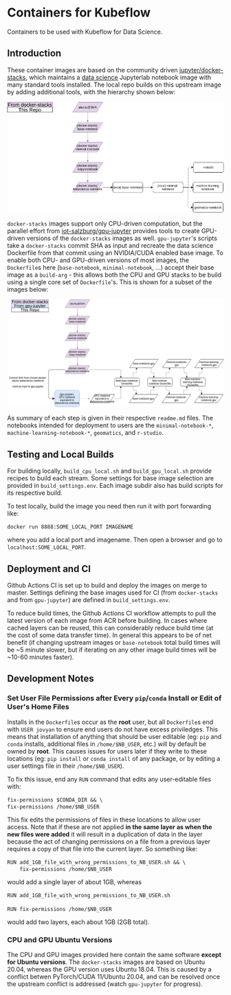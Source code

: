 # Containers for Kubeflow

Containers to be used with Kubeflow for Data Science.

## Introduction

These container images are based on the community driven [jupyter/docker-stacks](https://github.com/jupyter/docker-stacks), which maintains a [data science](https://jupyter-docker-stacks.readthedocs.io/en/latest/using/selecting.html#jupyter-datascience-notebook) Jupyterlab notebook image with many standard tools installed.  The local repo builds on this upstream image by adding additional tools, with the hierarchy shown below:

![High Level Dockerfile Hierarchy](./figures/dockerfile_hierarchy_summary.png)

`docker-stacks` images support only CPU-driven computation, but the parallel effort from [iot-salzburg/gpu-jupyter](https://github.com/iot-salzburg/gpu-jupyter) provides tools to create GPU-driven versions of the `docker-stacks` images as well.  `gpu-jupyter`'s scripts take a `docker-stacks` commit SHA as input and recreate the data science Dockerfile from that commit using an NVIDIA/CUDA enabled base image.  To enable both CPU- and GPU-driven versions of most images, the `Dockerfile`s here (`base-notebook`, `minimal-notebook`, ...) accept their base image as a `build-arg`  - this allows both the CPU and GPU stacks to be build using a single core set of `Dockerfile`'s.  This is shown for a subset of the images below:

![Detailed Dockerfile Hierarchy for Machine Learning](./figures/dockerfile_hierarchy_detailed.png)

As summary of each step is given in their respective `readme.md` files. The notebooks intended for deployment to users are the `minimal-notebook-*`, `machine-learning-notebook-*`, `geomatics`, and `r-studio`.  

## Testing and Local Builds

For building locally, `build_cpu_local.sh` and `build_gpu_local.sh` provide recipes to build each stream.  Some settings for base image selection are provided in `build_settings.env`.  Each image subdir also has build scripts for its respective build.

To test locally, build the image you need then run it with port forwarding like:

```
docker run 8888:SOME_LOCAL_PORT IMAGENAME
```

where you add a local port and imagename.  Then open a browser and go to `localhost:SOME_LOCAL_PORT`.

## Deployment and CI

Github Actions CI is set up to build and deploy the images on merge to master.  Settings defining the base images used for CI (from `docker-stacks` and from `gpu-jupyter`) are defined in `build_settings.env`.  

To reduce build times, the Github Actions CI workflow attempts to pull the latest version of each image from ACR before building.  In cases where cached layers can be reused, this can considerably reduce build time (at the cost of some data transfer time).  In general this appears to be of net benefit (if changing upstream images or `base-notebook` total build times will be ~5 minute slower, but if iterating on any other image build times will be ~10-60 minutes faster).

## Development Notes

### Set User File Permissions after Every `pip`/`conda` Install or Edit of User's Home Files

Installs in the `Dockerfile`s occur as the **root** user, but all `Dockerfile`s end with `USER jovyan` to ensure end users do not have excess priviledges.  This means that installation of anything that should be user editable (eg: `pip` and `conda` installs, additional files in `/home/$NB_USER`, etc.) will by default be owned by **root**.  This causes issues for users later if they write to these locations (eg: `pip install` or `conda install` of any package, or by editing a user settings file in their `/home/$NB_USER`).

To fix this issue, end any `RUN` command that edits any user-editable files with:

```
fix-permissions $CONDA_DIR && \
fix-permissions /home/$NB_USER
```

This fix edits the permissions of files in these locations to allow user access.  Note that if these are not applied **in the same layer as when the new files were added** it will result in a duplication of data in the layer because the act of changing permissions on a file from a previous layer requires a copy of that file into the current layer.  So something like:

```
RUN add_1GB_file_with_wrong_permissions_to_NB_USER.sh && \
	fix-permissions /home/$NB_USER
```

would add a single layer of about 1GB, whereas

```
RUN add_1GB_file_with_wrong_permissions_to_NB_USER.sh

RUN fix-permissions /home/$NB_USER
```

would add two layers, each about 1GB (2GB total).

### CPU and GPU Ubuntu Versions

The CPU and GPU images provided here contain the same software **except for Ubuntu versions**.  The `docker-stacks` images are based on Ubuntu 20.04, whereas the GPU version uses Ubuntu 18.04.  This is caused by a conflict betwen PyTorch/CUDA 11/Ubuntu 20.04, and can be resolved once the upstream conflict is addressed (watch `gpu-jupyter` for progress).
